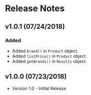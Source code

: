 # Release Notes

## v1.0.1 (07/24/2018)

### Added
* Added `brand()` in `Product` object.
* Added `listPrice()` in `Product` object.
* Added `getBrands()` in `Results` object.


## v1.0.0 (07/23/2018)
* Version 1.0 - Initial Release
